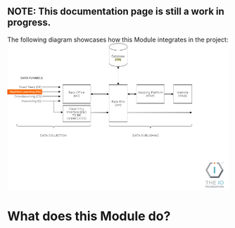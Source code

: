 

## NOTE: This documentation page is still a work in progress.

The following diagram showcases how this Module integrates in the project:
<img src="https://github.com/TheIOFoundation/ProjectLockdown/blob/master/Docs/Diagrams/%5BTIOF%20PLD%5D%20Docs%20%5BP%5D%20General%20Modules%20Diagram%20Focus%20ML%20ENG%20v1.0.png" alt="API Module Diagram" title="API Module Diagram"/>


# What does this Module do?
